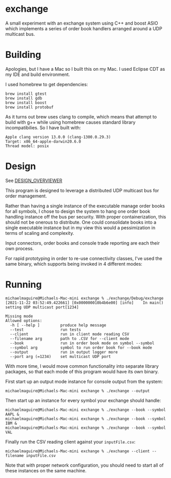 # exchange

A small experiment with an exchange system using C++ and boost ASIO which implements a series of order book handlers arranged around a UDP multicast bus.

# Building

Apologies, but I have a Mac so I built this on my Mac.  I used Eclipse CDT as my IDE and build environment.

I used homebrew to get dependencies:

```
brew install gtest
brew install gdb
brew install boost
brew install protobuf
```

As it turns out brew uses clang to compile, which means that attempt to build with g++ while using homebrew causes standard library incompatibilies.  So I have built with:

```
Apple clang version 13.0.0 (clang-1300.0.29.3)
Target: x86_64-apple-darwin20.6.0
Thread model: posix
```


# Design

See [DESIGN_OVERVIEWER](docs/DESIGN_OVERVIEW.md)

This program is designed to leverage a distributed UDP multicast bus for order management.

Rather than having a single instance of the executable manage order books for all symbols, I chose to design the system to hang one order book handling instance off the bus per security.  With proper containerization, this should not be onerous to distribute.  One could consolidate books into a single executable instance but in my view this would a pessimization in terms of scaling and complexity.

Input connectors, order books and console trade reporting are each their own process.

For rapid prototyping in order to re-use connectivity classes, I've used the same binary, which supports being invoked in 4 different modes:

# Running

```
michaelmaguire@Michaels-Mac-mini exchange % ./exchange/Debug/exchange
[2021-11-22 03:52:49.422661] [0x000000010b4b6e00] [info]    In main() setting UDP multicast port[1234]

Missing mode
Allowed options:
  -h [ --help ]         produce help message
  --test                run tests
  --client              run in client mode reading CSV
  --filename arg        path to .CSV for --client mode
  --book                run in order book mode on symbol --symbol
  --symbol arg          symbol to run order book for --book mode
  --output              run in output logger more
  --port arg (=1234)    set multicast UDP port
```

With more time, I would move common functionality into separate library packages, so that each mode of this program would have its own binary.


First start up an output mode instance for console output from the system:

```
michaelmaguire@Michaels-Mac-mini exchange % ./exchange --output
```

Then start up an instance for every symbol your exchange should handle:

```
michaelmaguire@Michaels-Mac-mini exchange % ./exchange --book --symbol AAPL &
michaelmaguire@Michaels-Mac-mini exchange % ./exchange --book --symbol IBM &
michaelmaguire@Michaels-Mac-mini exchange % ./exchange --book --symbol VAL
```

Finally run the CSV reading client against your `inputFile.csv`:

```
michaelmaguire@Michaels-Mac-mini exchange % ./exchange --client --filename inputFile.csv
```

Note that with proper network configuration, you should need to start all of these instances on the same machine.







